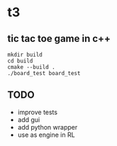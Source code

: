 # t3
## tic tac toe game in c++

    mkdir build
    cd build
    cmake --build .
    ./board_test board_test

## TODO

- improve tests
- add gui
- add python wrapper
- use as engine in RL